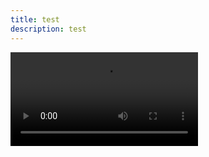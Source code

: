 ```yaml
---
title: test
description: test
---
```

<video src="https://008686.xyz/f/BWgCM/1522247860.mp4" controls="controls"></video>
